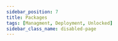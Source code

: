 ```yaml
---
sidebar_position: 7
title: Packages
tags: [Managment, Deployment, Unlocked]
sidebar_class_name: disabled-page
---
```

